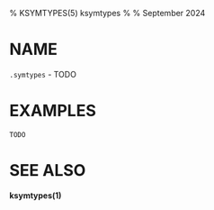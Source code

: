 % KSYMTYPES(5) ksymtypes
%
% September 2024

# NAME

`.symtypes` - TODO

# EXAMPLES

    TODO

# SEE ALSO

**ksymtypes(1)**
